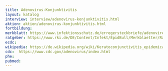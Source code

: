 ```yaml
---
title: Adenovirus-Konjunktivitis
layout: katalog
interview: interview/adenovirus-konjunktivitis.html
aktion: aktion/adenovirus-konjunktivitis.html
fortbildung:
merkblatt: https://www.infektionsschutz.de/erregersteckbriefe/adenoviren/
ratgeber: https://www.rki.de/DE/Content/Infekt/EpidBull/Merkblaetter/Ratgeber_adenovirus-konjunktivitis.html
ecdc:
wikipedia: https://de.wikipedia.org/wiki/Keratoconjunctivitis_epidemica
cdc:  https://www.cdc.gov/adenovirus/index.html
phe:
pubmed:
---
```

